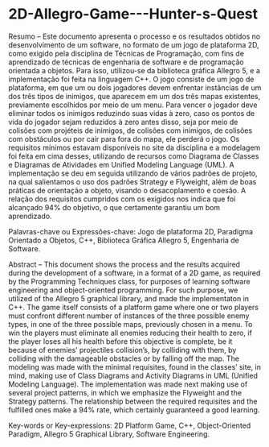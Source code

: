 # 2D-Allegro-Game---Hunter-s-Quest

Resumo – Este documento apresenta o processo e os resultados obtidos no desenvolvimento de um software, no formato de um jogo de plataforma 2D, como exigido pela disciplina de Técnicas de Programação, com fins de aprendizado de técnicas de engenharia de software e de programação orientada a objetos. Para isso, utilizou-se da biblioteca gráfica Allegro 5, e a implementação foi feita na linguagem C++. O jogo consiste de um jogo de plataforma, em que um ou dois jogadores devem enfrentar instâncias de um dos três tipos de inimigos, que aparecem em um dos três mapas existentes, previamente escolhidos por meio de um menu. Para vencer o jogador deve eliminar todos os inimigos reduzindo suas vidas à zero, caso os pontos de vida do jogador sejam reduzidos à zero antes disso, seja por meio de colisões com projéteis de inimigos, de colisões com inimigos, de colisões com obstáculos ou por cair para fora do mapa, ele perderá o jogo. Os requisitos mínimos estavam disponíveis no site da disciplina e a modelagem foi feita em cima desses, utilizando de recursos como Diagrama de Classes e Diagramas de Atividades em Unified Modeling Language (UML). A implementação se deu em seguida utilizando de vários padrões de projeto, na qual salientamos o uso dos padrões Strategy e Flyweight, além de boas práticas de orientação a objeto, visando o desacoplamento e coesão. A relação dos requisitos cumpridos com os exigidos nos indica que foi alcançado 94% do objetivo, o que certamente garantiu um bom aprendizado.

Palavras-chave ou Expressões-chave: Jogo de plataforma 2D, Paradigma Orientado a Objetos, C++, Biblioteca Gráfica Allegro 5, Engenharia de Software.


Abstract – This document shows the process and the results acquired during the development of a software, in a format of a 2D game, as required by the Programming Techniques class, for purposes of learning software engineering and object-oriented programming. For such purpose, we utilized of the Allegro 5 graphical library, and made the implementaton in C++. The game itself consists of a platform game where one or two players must confront different number of instances of the three possible enemy types, in one of the three possible maps, previously chosen in a menu. To win the players must eliminate all enemies reducing their health to zero, if the player loses all his health before this objective is complete, be it because of enemies’ projectiles collision’s, by colliding with them, by colliding with the damageable obstacles or by falling off the map. The modeling was made with the minimal requisites, found in the classes’ site, in mind, making use of Class Diagrams and Activity Diagrams in UML (Unified Modeling Language). The implementation was made next making use of several project patterns, in which we emphasize the Flyweight and the Strategy patterns. The relationship between the required requisites and the fulfilled ones make a 94% rate, which certainly guaranteed a good learning.

Key-words or Key-expressions: 2D Platform Game, C++, Object-Oriented Paradigm, Allegro 5 Graphical Library, Software Engineering.
